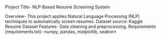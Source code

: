 Project Title- NLP-Based Resume Screening System

Overview- This project applies Natural Language Processing (NLP) techniques to automatically screen resumes.
Dataset source: Kaggle Resume Dataset
Features- Data cleaning and preprocessing.
Requirements (requirements.txt)- numpy, pandas, matplotlib, seaborn
